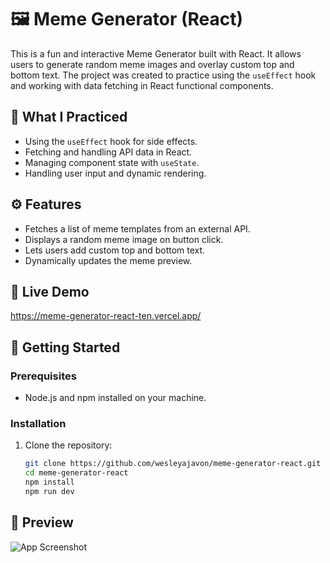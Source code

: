 # 🖼️ Meme Generator (React)

This is a fun and interactive Meme Generator built with React. It allows users to generate random meme images and overlay custom top and bottom text. The project was created to practice using the `useEffect` hook and working with data fetching in React functional components.

## 🧠 What I Practiced

- Using the `useEffect` hook for side effects.
- Fetching and handling API data in React.
- Managing component state with `useState`.
- Handling user input and dynamic rendering.

## ⚙️ Features

- Fetches a list of meme templates from an external API.
- Displays a random meme image on button click.
- Lets users add custom top and bottom text.
- Dynamically updates the meme preview.

## 🔗 Live Demo

https://meme-generator-react-ten.vercel.app/

## 🚀 Getting Started

### Prerequisites

- Node.js and npm installed on your machine.

### Installation

1. Clone the repository:

   ```bash
   git clone https://github.com/wesleyajavon/meme-generator-react.git
   cd meme-generator-react
   npm install
   npm run dev 

## 📸 Preview

![App Screenshot](./public/screenshot.png)